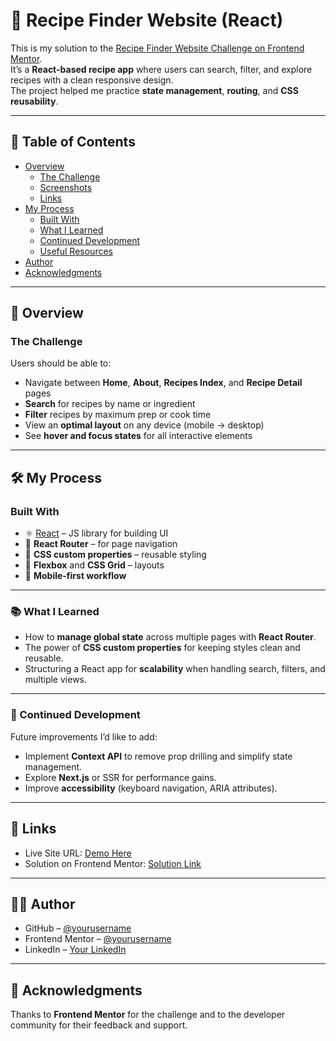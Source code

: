 # 🍳 Recipe Finder Website (React)

This is my solution to the [Recipe Finder Website Challenge on Frontend Mentor](https://www.frontendmentor.io/challenges/recipe-finder-website--Ui-TZTPxN).  
It’s a **React-based recipe app** where users can search, filter, and explore recipes with a clean responsive design.  
The project helped me practice **state management**, **routing**, and **CSS reusability**.

---

## 📑 Table of Contents

- [Overview](#overview)
  - [The Challenge](#the-challenge)
  - [Screenshots](#screenshots)
  - [Links](#links)
- [My Process](#my-process)
  - [Built With](#built-with)
  - [What I Learned](#what-i-learned)
  - [Continued Development](#continued-development)
  - [Useful Resources](#useful-resources)
- [Author](#author)
- [Acknowledgments](#acknowledgments)

---

## 📖 Overview

### The Challenge

Users should be able to:

- Navigate between **Home**, **About**, **Recipes Index**, and **Recipe Detail** pages
- **Search** for recipes by name or ingredient
- **Filter** recipes by maximum prep or cook time
- View an **optimal layout** on any device (mobile → desktop)
- See **hover and focus states** for all interactive elements

---

## 🛠 My Process

### Built With

- ⚛️ [React](https://reactjs.org/) – JS library for building UI
- 🔗 **React Router** – for page navigation
- 🎨 **CSS custom properties** – reusable styling
- 📐 **Flexbox** and **CSS Grid** – layouts
- 📱 **Mobile-first workflow**

---

### 📚 What I Learned

- How to **manage global state** across multiple pages with **React Router**.
- The power of **CSS custom properties** for keeping styles clean and reusable.
- Structuring a React app for **scalability** when handling search, filters, and multiple views.

---

### 🚀 Continued Development

Future improvements I’d like to add:

- Implement **Context API** to remove prop drilling and simplify state management.
- Explore **Next.js** or SSR for performance gains.
- Improve **accessibility** (keyboard navigation, ARIA attributes).

---

## 🔗 Links

- Live Site URL: [Demo Here](#)
- Solution on Frontend Mentor: [Solution Link](#)

---

## 👨‍💻 Author

- GitHub – [@yourusername](#)
- Frontend Mentor – [@yourusername](#)
- LinkedIn – [Your LinkedIn](#)

---

## 🙏 Acknowledgments

Thanks to **Frontend Mentor** for the challenge and to the developer community for their feedback and support.
